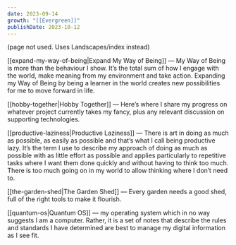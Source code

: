 ```yaml
---
date: 2023-09-14
growth: "[[Evergreen]]"
publishDate: 2023-10-12
---
```

(page not used. Uses Landscapes/index instead)

[[expand-my-way-of-being|Expand My Way of Being]] — My Way of Being is more than the behaviour I show. It’s the total sum of how I engage with the world, make meaning from my environment and take action. Expanding my Way of Being by being a learner in the world creates new possibilities for me to move forward in life.

[[hobby-together|Hobby Together]] — Here’s where I share my progress on whatever project currently takes my fancy, plus any relevant discussion on supporting technologies.

[[productive-laziness|Productive Laziness]] — There is art in doing as much as possible, as easily as possible and that’s what I call being productive lazy. It’s the term I use to describe my approach of doing as much as possible with as little effort as possible and applies particularly to repetitive tasks where I want them done quickly and without having to think too much. There is too much going on in my world to allow thinking where I don’t need to.

[[the-garden-shed|The Garden Shed]] — Every garden needs a good shed, full of the right tools to make it flourish.

[[quantum-os|Quantum OS]] — my operating system which in no way suggests I am a computer. Rather, it is a set of notes that describe the rules and standards I have determined are best to manage my digital information as I see fit. 